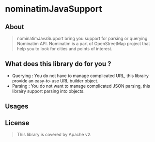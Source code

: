 nominatimJavaSupport
====================

About
-----

>nominatimJavaSupport bring you support for parsing or querying Nominatim API.
Nominatim is a part of OpenStreetMap project that help you to look for cities and points of interest.

What does this library do for you ?
------------------------

+ Querying : You do not have to manage complicated URL, this librairy provide an easy-to-use URL builder object.
+ Parsing : You do not want to manage complicated JSON parsing, this librairy support parsing into objects.

Usages
------

License
-------

>This library is covered by Apache v2.

